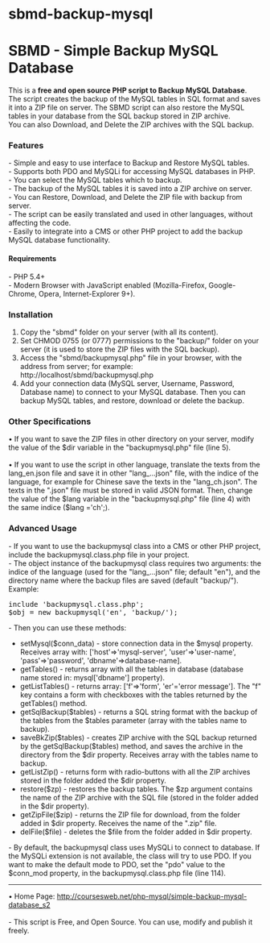 # sbmd-backup-mysql
<h1>SBMD - Simple Backup MySQL Database</h1>
This is a <strong>free and open source PHP script to Backup MySQL Database</strong>. The script creates the backup of the MySQL tables in SQL format and saves it into a ZIP file on server. The SBMD script can also restore the MySQL tables in your database from the SQL backup stored in ZIP archive.<br>
You can also Download, and Delete the ZIP archives with the SQL backup.
<h3>Features</h3>
- Simple and easy to use interface to Backup and Restore MySQL tables.<br>
- Supports both PDO and MySQLi for accessing MySQL databases in PHP.<br>
- You can select the MySQL tables which to backup.<br>
- The backup of the MySQL tables it is saved into a ZIP archive on server.<br>
- You can Restore, Download, and Delete the ZIP file with backup from server.<br>
- The script can be easily translated and used in other languages, without affecting the code.<br>
- Easily to integrate into a CMS or other PHP project to add the backup MySQL database functionality.
<h4>Requirements</h4>
- PHP 5.4+<br>
- Modern Browser with JavaScript enabled (Mozilla-Firefox, Google-Chrome, Opera, Internet-Explorer 9+).
<h3>Installation</h3>
<ol>
 <li>Copy the "<span class="sb">sbmd</span>" folder on your server (with all its content).</li>
 <li>Set CHMOD 0755 (or 0777) permissions to the "<span class="sb">backup/</span>" folder on your server (it is used to store the ZIP files with the SQL backup).</li>
 <li>Access the "<span class="sb">sbmd/backupmysql.php</span>" file in your browser, with the address from server; for example: <span class="sbi">http://localhost/sbmd/backupmysql.php</span></li>
 <li>Add your connection data (MySQL server, Username, Password, Database name) to connect to your MySQL database. Then you can backup MySQL tables, and restore, download or delete the backup.</li>
</ol>
<h3>Other Specifications</h3>
&bull; If you want to save the ZIP files in other directory on your server, modify the value of the <span class="sb">$dir</span> variable in the "backupmysql.php" file (line 5).<br><br>
&bull; If you want to use the script in other language, translate the texts from the <span class="sb">lang_en.json</span> file and save it in other "lang_...json" file, with the indice of the language, for example for Chinese save the texts in the "lang_ch.json". The texts in the ".json" file must be stored in valid JSON format. Then, change the value of the <span class="sb">$lang</span> variable in the "backupmysql.php" file (line 4) with the same indice (<span class="sbi">$lang ='ch';</span>).
<h3>Advanced Usage</h3>
- If you want to use the <span class="sb">backupmysql</span> class into a CMS or other PHP project, include the <span class="sb">backupmysql.class.php</span> file in your project.<br>
- The object instance of the backupmysql class requires two arguments: the indice of the language (used for the "lang_...json" file; default "en"), and the directory name where the backup files are saved (default "backup/").<br>
Example:<br>
<pre>
include 'backupmysql.class.php';
$obj = new backupmysql('en', 'backup/');
</pre>
-  Then you can use these methods:
<ul>
 <li><span class="sb">setMysql($conn_data)</span> - store connection data in the <span class="sb">$mysql</span> property. Receives array with: <span class="sbi">['host'=>'mysql-server', 'user'=>'user-name', 'pass'=>'password', 'dbname'=>database-name]</span>.</li>
 <li><span class="sb">getTables()</span> - returns array with all the tables in database (database name stored in: <span class="sbi">mysql['dbname']</span> property).</li>
 <li><span class="sb">getListTables()</span> - returns array: <span class="sb">['f'=>'form', 'er'='error message']</span>. The "f" key contains a form with checkboxes with the tables returned by the <span class="sbi">getTables()</span> method.</li>
 <li><span class="sb">getSqlBackup($tables)</span> - returns a SQL string format with the backup of the tables from the <span class="sbi">$tables</span> parameter (array with the tables name to backup).</li>
 <li><span class="sb">saveBkZip($tables)</span> - creates ZIP archive with the SQL backup returned by the <span class="sbi">getSqlBackup($tables)</span> method, and saves the archive in the directory from the <span class="sbi">$dir</span> property. Receives array with the tables name to backup.</li>
 <li><span class="sb">getListZip()</span> - returns form with radio-buttons with all the ZIP archives stored in the folder added the <span class="sbi">$dir</span> property.</li>
 <li><span class="sb">restore($zp)</span> - restores the backup tables. The <span class="sbi">$zp</span> argument contains the name of the ZIP archive with the SQL file (stored in the folder added in the <span class="sbi">$dir</span> property).</li>
 <li><span class="sb">getZipFile($zip)</span> - returns the ZIP file for download, from the folder added in <span class="sbi">$dir</span> property. Receives the name of the ".zip" file.</li>
 <li><span class="sb">delFile($file)</span> - deletes the <span class="sbi">$file</span> from the folder added in <span class="sbi">$dir</span> property.</li>
</ul>
- By default, the backupmysql class uses MySQLi to connect to database. If the MySQLi extension is not available, the class will try to use PDO. If you want to make the default mode to PDO, set the <span class="sb">"pdo"</span> value to the <span class="sb">$conn_mod</span> property, in the <span class="sbi">backupmysql.class.php</span> file (line 114).
<br><hr>
 &bull; Home Page: <a href="http://coursesweb.net/php-mysql/simple-backup-mysql-database_s2" title="SBMD - Simple Backup MySQL Database">http://coursesweb.net/php-mysql/simple-backup-mysql-database_s2</a><br><br>
 - <span class="sbi">This script is Free, and Open Source. You can use, modify and publish it freely.<br>
